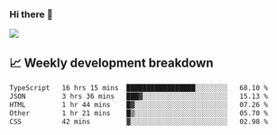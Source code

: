 ### Hi there 👋
<img align="center" src="https://github-readme-stats.vercel.app/api?username=Tumao727&show_icons=true&hide_title=true&theme=dracula" />


## 📈 Weekly development breakdown
<!--START_SECTION:waka-->

```txt
TypeScript   16 hrs 15 mins  █████████████████░░░░░░░░   68.10 %
JSON         3 hrs 36 mins   ███▓░░░░░░░░░░░░░░░░░░░░░   15.13 %
HTML         1 hr 44 mins    █▓░░░░░░░░░░░░░░░░░░░░░░░   07.26 %
Other        1 hr 21 mins    █▒░░░░░░░░░░░░░░░░░░░░░░░   05.70 %
CSS          42 mins         ▓░░░░░░░░░░░░░░░░░░░░░░░░   02.98 %
```

<!--END_SECTION:waka-->